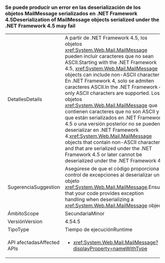 ### <a name="deserialization-of-mailmessage-objects-serialized-under-the-net-framework-45-may-fail"></a><span data-ttu-id="6d9fe-101">Se puede producir un error en las deserialización de los objetos MailMessage serializados en .NET Framework 4.5</span><span class="sxs-lookup"><span data-stu-id="6d9fe-101">Deserialization of MailMessage objects serialized under the .NET Framework 4.5 may fail</span></span>

|   |   |
|---|---|
|<span data-ttu-id="6d9fe-102">Detalles</span><span class="sxs-lookup"><span data-stu-id="6d9fe-102">Details</span></span>|<span data-ttu-id="6d9fe-103">A partir de .NET Framework 4.5, los objetos <xref:System.Web.Mail.MailMessage> pueden incluir caracteres que no sean ASCII.</span><span class="sxs-lookup"><span data-stu-id="6d9fe-103">Starting with the .NET Framework 4.5, <xref:System.Web.Mail.MailMessage> objects can include non-ASCII characters.</span></span> <span data-ttu-id="6d9fe-104">En .NET Framework 4, solo se admiten caracteres ASCII.</span><span class="sxs-lookup"><span data-stu-id="6d9fe-104">In the .NET Framework 4, only ASCII characters are supported.</span></span> <span data-ttu-id="6d9fe-105">Los objetos <xref:System.Web.Mail.MailMessage> que contienen caracteres que no son ASCII y que están serializados en .NET Framework 4.5 o una versión posterior no se pueden deserializar en .NET Framework 4.</span><span class="sxs-lookup"><span data-stu-id="6d9fe-105"><xref:System.Web.Mail.MailMessage> objects that contain non-ASCII characters and that are serialized under the .NET Framework 4.5 or later cannot be deserialized under the .NET Framework 4.</span></span>|
|<span data-ttu-id="6d9fe-106">Sugerencia</span><span class="sxs-lookup"><span data-stu-id="6d9fe-106">Suggestion</span></span>|<span data-ttu-id="6d9fe-107">Asegúrese de que el código proporciona control de excepciones al deserializar un objeto <xref:System.Web.Mail.MailMessage>.</span><span class="sxs-lookup"><span data-stu-id="6d9fe-107">Ensure that your code provides exception handling when deserializing a <xref:System.Web.Mail.MailMessage> object.</span></span>|
|<span data-ttu-id="6d9fe-108">Ámbito</span><span class="sxs-lookup"><span data-stu-id="6d9fe-108">Scope</span></span>|<span data-ttu-id="6d9fe-109">Secundaria</span><span class="sxs-lookup"><span data-stu-id="6d9fe-109">Minor</span></span>|
|<span data-ttu-id="6d9fe-110">Versión</span><span class="sxs-lookup"><span data-stu-id="6d9fe-110">Version</span></span>|<span data-ttu-id="6d9fe-111">4.5</span><span class="sxs-lookup"><span data-stu-id="6d9fe-111">4.5</span></span>|
|<span data-ttu-id="6d9fe-112">Tipo</span><span class="sxs-lookup"><span data-stu-id="6d9fe-112">Type</span></span>|<span data-ttu-id="6d9fe-113">Tiempo de ejecución</span><span class="sxs-lookup"><span data-stu-id="6d9fe-113">Runtime</span></span>|
|<span data-ttu-id="6d9fe-114">API afectadas</span><span class="sxs-lookup"><span data-stu-id="6d9fe-114">Affected APIs</span></span>|<ul><li><xref:System.Web.Mail.MailMessage?displayProperty=nameWithType></li></ul>|


